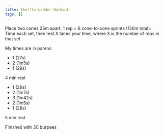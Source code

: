 ```yaml
---
title: Shuffle Ladder Workout
tags: []
---
```


Place two cones 25m apart. 1 rep = 6 cone-to-cone sprints (150m total). Time each set, then rest X times your time, where X is the number of reps in that set.

My times are in parens.

- 1 (27s)
- 2 (1m5s)
- 1 (29s)

4 min rest

- 1 (29s)
- 2 (1m7s)
- 3 (1m42s)
- 2 (1m5s)
- 1 (28s)

5 min rest

Finished with 30 burpees
